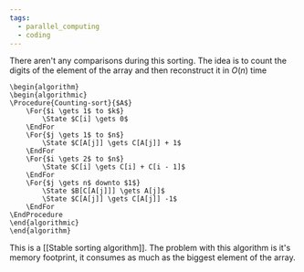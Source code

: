 ```yaml
---
tags:
  - parallel_computing
  - coding
---
```

There aren't any comparisons during this sorting. The idea is to count the digits of the element of the array and then reconstruct it in $O(n)$ time

```pseudo
\begin{algorithm}
\begin{algorithmic}
\Procedure{Counting-sort}{$A$}
	\For{$i \gets 1$ to $k$}
		\State $C[i] \gets 0$
	\EndFor
	\For{$j \gets 1$ to $n$}
		\State $C[A[j]] \gets C[A[j]] + 1$
	\EndFor
	\For{$i \gets 2$ to $n$}
		\State $C[i] \gets C[i] + C[i - 1]$
	\EndFor
	\For{$j \gets n$ downto $1$}
		\State $B[C[A[j]]] \gets A[j]$
		\State $C[A[j]] \gets C[A[j]] -1$
	\EndFor
\EndProcedure
\end{algorithmic}
\end{algorithm}
```

This is a [[Stable sorting algorithm]]. The problem with this algorithm is it's memory footprint, it consumes as much as the biggest element of the array.